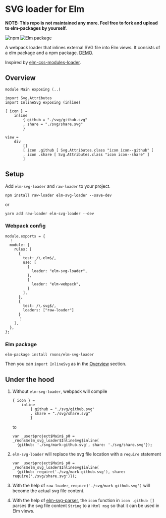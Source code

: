 # SVG loader for Elm

**NOTE: This repo is not maintained any more. Feel free to fork and upload to elm-packages by yourself.**

[![npm](https://img.shields.io/npm/v/elm-svg-loader.svg)](https://www.npmjs.com/package/elm-svg-loader)
[![Elm package](https://img.shields.io/elm-package/v/rnons/elm-svg-loader.svg)](http://package.elm-lang.org/packages/rnons/elm-svg-loader/latest)

A webpack loader that inlines external SVG file into Elm views. It consists of a elm package and a npm package. [DEMO](https://rnons.github.io/elm-svg-loader).

Inspired by [elm-css-modules-loader](https://github.com/cultureamp/elm-css-modules-loader).

## Overview

```
module Main exposing (..)

import Svg.Attributes
import InlineSvg exposing (inline)

{ icon } =
    inline
        { github = "./svg/github.svg"
        , share = "./svg/share.svg"
        }

view =
    div
        []
        [ icon .github [ Svg.Attributes.class "icon icon--github" ]
        , icon .share [ Svg.Attributes.class "icon icon--share" ]
        ]
```

## Setup

Add `elm-svg-loader` and `raw-loader` to your project.

```
npm install raw-loader elm-svg-loader --save-dev
```

or

```
yarn add raw-loader elm-svg-loader --dev
```

### Webpack config

```
module.exports = {
  ⋮
  module: {
    rules: [
      {
        test: /\.elm$/,
        use: [
          {
            loader: "elm-svg-loader",
          },
          {
            loader: "elm-webpack",
          }
        ],
      },
      {
        test: /\.svg$/,
        loaders: ["raw-loader"]
      }
      ⋮
    ],
  },
};
```

### Elm package

```
elm-package install rnons/elm-svg-loader
```

Then you can `import InlineSvg` as in the [Overview](#overview) section.


## Under the hood

1. Without `elm-svg-loader`, webpack will compile

    ```
    { icon } =
        inline
            { github = "./svg/github.svg"
            , share = "./svg/share.svg"
            }
    ```

    to

    ```
    var _user$project$Main$_p0 = _rnons$elm_svg_loader$InlineSvg$inline(
      {github: './svg/mark-github.svg', share: './svg/share.svg'});
    ```

2. `elm-svg-loader` will replace the svg file location with a `require` statement

    ```
    var _user$project$Main$_p0 = _rnons$elm_svg_loader$InlineSvg$inline(
      {github: require('./svg/mark-github.svg'), share: require('./svg/share.svg')});
    ```

3. With the help of `raw-loader`, `require('./svg/mark-github.svg')` will become the actual svg file content.

4. With the help of [elm-svg-parser](https://github.com/rnons/elm-svg-parser), the `icon` function in `icon .github []` parses the svg file content `String` to a `Html msg` so that it can be used in Elm views.
